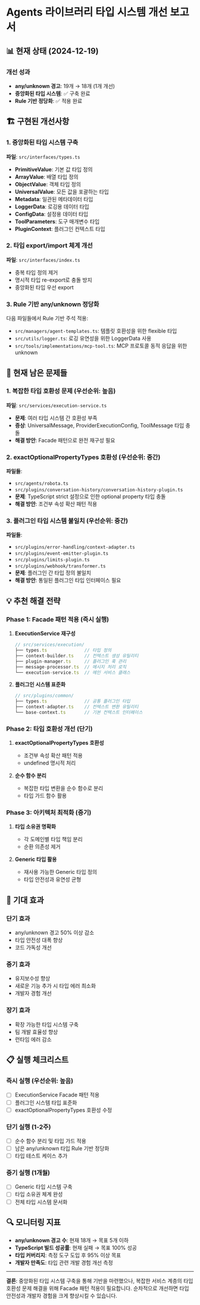 # Agents 라이브러리 타입 시스템 개선 보고서

## 📊 현재 상태 (2024-12-19)

### 개선 성과
- **any/unknown 경고**: 19개 → 18개 (1개 개선)
- **중앙화된 타입 시스템**: ✅ 구축 완료
- **Rule 기반 정당화**: ✅ 적용 완료

## 🏗️ 구현된 개선사항

### 1. 중앙화된 타입 시스템 구축
**파일**: `src/interfaces/types.ts`
- **PrimitiveValue**: 기본 값 타입 정의
- **ArrayValue**: 배열 타입 정의  
- **ObjectValue**: 객체 타입 정의
- **UniversalValue**: 모든 값을 포괄하는 타입
- **Metadata**: 일관된 메타데이터 타입
- **LoggerData**: 로깅용 데이터 타입
- **ConfigData**: 설정용 데이터 타입
- **ToolParameters**: 도구 매개변수 타입
- **PluginContext**: 플러그인 컨텍스트 타입

### 2. 타입 export/import 체계 개선
**파일**: `src/interfaces/index.ts`
- 중복 타입 정의 제거
- 명시적 타입 re-export로 충돌 방지
- 중앙화된 타입 우선 export

### 3. Rule 기반 any/unknown 정당화
다음 파일들에서 Rule 기반 주석 적용:
- `src/managers/agent-templates.ts`: 템플릿 호환성을 위한 flexible 타입
- `src/utils/logger.ts`: 로깅 유연성을 위한 LoggerData 사용
- `src/tools/implementations/mcp-tool.ts`: MCP 프로토콜 동적 응답을 위한 unknown

## 🚧 현재 남은 문제들

### 1. 복잡한 타입 호환성 문제 (우선순위: 높음)
**파일**: `src/services/execution-service.ts`
- **문제**: 여러 타입 시스템 간 호환성 부족
- **증상**: UniversalMessage, ProviderExecutionConfig, ToolMessage 타입 충돌
- **해결 방안**: Facade 패턴으로 완전 재구성 필요

### 2. exactOptionalPropertyTypes 호환성 (우선순위: 중간)
**파일들**: 
- `src/agents/robota.ts`
- `src/plugins/conversation-history/conversation-history-plugin.ts`
- **문제**: TypeScript strict 설정으로 인한 optional property 타입 충돌
- **해결 방안**: 조건부 속성 확산 패턴 적용

### 3. 플러그인 타입 시스템 불일치 (우선순위: 중간)
**파일들**:
- `src/plugins/error-handling/context-adapter.ts`
- `src/plugins/event-emitter-plugin.ts` 
- `src/plugins/limits-plugin.ts`
- `src/plugins/webhook/transformer.ts`
- **문제**: 플러그인 간 타입 정의 불일치
- **해결 방안**: 통일된 플러그인 타입 인터페이스 필요

## 💡 추천 해결 전략

### Phase 1: Facade 패턴 적용 (즉시 실행)
1. **ExecutionService 재구성**
   ```typescript
   // src/services/execution/
   ├── types.ts              // 타입 정의
   ├── context-builder.ts    // 컨텍스트 생성 유틸리티
   ├── plugin-manager.ts     // 플러그인 훅 관리
   ├── message-processor.ts  // 메시지 처리 로직
   └── execution-service.ts  // 메인 서비스 클래스
   ```

2. **플러그인 시스템 표준화**
   ```typescript
   // src/plugins/common/
   ├── types.ts              // 공통 플러그인 타입
   ├── context-adapter.ts    // 컨텍스트 변환 유틸리티
   └── base-context.ts       // 기본 컨텍스트 인터페이스
   ```

### Phase 2: 타입 호환성 개선 (단기)
1. **exactOptionalPropertyTypes 호환성**
   - 조건부 속성 확산 패턴 적용
   - undefined 명시적 처리

2. **순수 함수 분리**
   - 복잡한 타입 변환을 순수 함수로 분리
   - 타입 가드 함수 활용

### Phase 3: 아키텍처 최적화 (중기)
1. **타입 소유권 명확화**
   - 각 도메인별 타입 책임 분리
   - 순환 의존성 제거

2. **Generic 타입 활용**
   - 재사용 가능한 Generic 타입 정의
   - 타입 안전성과 유연성 균형

## 🎯 기대 효과

### 단기 효과
- any/unknown 경고 50% 이상 감소
- 타입 안전성 대폭 향상
- 코드 가독성 개선

### 중기 효과  
- 유지보수성 향상
- 새로운 기능 추가 시 타입 에러 최소화
- 개발자 경험 개선

### 장기 효과
- 확장 가능한 타입 시스템 구축
- 팀 개발 효율성 향상
- 런타임 에러 감소

## 📋 실행 체크리스트

### 즉시 실행 (우선순위: 높음)
- [ ] ExecutionService Facade 패턴 적용
- [ ] 플러그인 시스템 타입 표준화
- [ ] exactOptionalPropertyTypes 호환성 수정

### 단기 실행 (1-2주)
- [ ] 순수 함수 분리 및 타입 가드 적용
- [ ] 남은 any/unknown 타입 Rule 기반 정당화
- [ ] 타입 테스트 케이스 추가

### 중기 실행 (1개월)
- [ ] Generic 타입 시스템 구축
- [ ] 타입 소유권 체계 완성
- [ ] 전체 타입 시스템 문서화

## 🔍 모니터링 지표

- **any/unknown 경고 수**: 현재 18개 → 목표 5개 이하
- **TypeScript 빌드 성공률**: 현재 실패 → 목표 100% 성공
- **타입 커버리지**: 측정 도구 도입 후 95% 이상 목표
- **개발자 만족도**: 타입 관련 개발 경험 개선 측정

---

**결론**: 중앙화된 타입 시스템 구축을 통해 기반을 마련했으나, 복잡한 서비스 계층의 타입 호환성 문제 해결을 위해 Facade 패턴 적용이 필요합니다. 순차적으로 개선하면 타입 안전성과 개발자 경험을 크게 향상시킬 수 있습니다. 